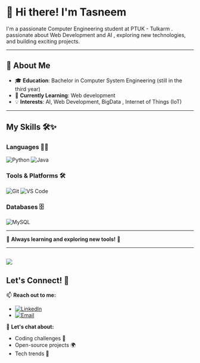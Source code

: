 # 👋 Hi there! I'm Tasneem
          
I'm a passionate Computer Engineering student at PTUK - Tulkarm .  passionate about Web Development and AI , exploring new technologies, and building exciting projects.

---

## 🚀 About Me

- 🎓 **Education**: Bachelor in Computer System Engineering (still in the third year)
- 🌱 **Currently Learning**: Web development
- 💡 **Interests**: AI, Web Development, BigData , Internet of Things (IoT)

---

## My Skills 🛠️✨

### **Languages** 🐍🚀
![Python](https://img.shields.io/badge/-Python-3776AB?style=flat-square&logo=python&logoColor=white)
![Java](https://img.shields.io/badge/-Java-007396?style=flat-square&logo=java&logoColor=white)

### **Tools & Platforms** 🛠️
![Git](https://img.shields.io/badge/-Git-F05032?style=flat-square&logo=git&logoColor=white)
![VS Code](https://img.shields.io/badge/-VS_Code-007ACC?style=flat-square&logo=visual-studio-code&logoColor=white)

### **Databases** 🗄️
![MySQL](https://img.shields.io/badge/-MySQL-4479A1?style=flat-square&logo=mysql&logoColor=white)


---

🎯 **Always learning and exploring new tools!** 🌱




---
[![](https://visitcount.itsvg.in/api?id=TasneemJarrar&icon=0&color=0)](https://visitcount.itsvg.in)
---


## Let's Connect! 🚀

📫 **Reach out to me:**  
- [![LinkedIn](https://img.shields.io/badge/LinkedIn-Connect-blue?style=flat-square&logo=linkedin&logoColor=white)](https://linkedin.com/in/tasneem-jarrar-91440b279)  
- [![Email](https://img.shields.io/badge/Email-Say_Hello-red?style=flat-square&logo=gmail&logoColor=white)](mailto:tasneem.a.jarrar@gmail.com)  
 

💬 **Let's chat about:**  
- Coding challenges 🧠  
- Open-source projects 🌍  
- Tech trends 🚀  


